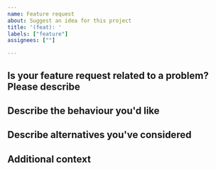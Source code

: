 ```yaml
---
name: Feature request
about: Suggest an idea for this project
title: '(feat): '
labels: ["feature"]
assignees: [""]

---
```


## Is your feature request related to a problem? Please describe
<!-- A clear and concise description of what the problem is. Ex. I'm always frustrated when [...] -->

## Describe the behaviour you'd like
<!-- A clear and concise description of what you want to happen. -->

## Describe alternatives you've considered
<!-- A clear and concise description of any alternative solutions or features you've considered. -->

## Additional context
<!-- Add any other context or screenshots about the feature request here. -->
